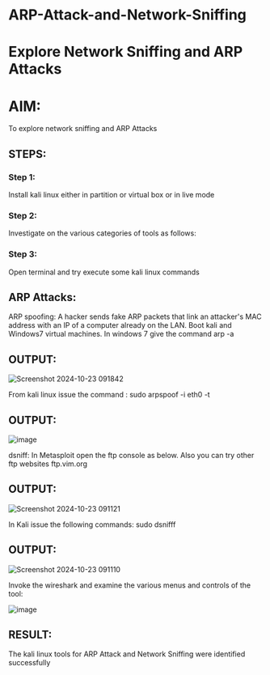 # ARP-Attack-and-Network-Sniffing
# Explore Network Sniffing and ARP Attacks

# AIM:

To explore network sniffing and ARP Attacks

## STEPS:

### Step 1:

Install kali linux either in partition or virtual box or in live mode

### Step 2:

Investigate on the various categories of tools as follows:


### Step 3:
Open terminal and try execute some kali linux commands

## ARP Attacks:  
ARP spoofing: A hacker sends fake ARP packets that link an attacker's MAC address with an IP of a computer already on the LAN. 
Boot kali and Windows7 virtual machines.
In windows 7 give the command arp -a
## OUTPUT:

![Screenshot 2024-10-23 091842](https://github.com/user-attachments/assets/17b57b4c-fb6c-4fd5-95be-46f08eaaca81)


From kali linux issue the command :
sudo arpspoof -i eth0 -t <target system> <gateway>
## OUTPUT:

![image](https://github.com/user-attachments/assets/71fd6c01-9d8c-4efc-a26a-392004516f13)


 dsniff:
In Metasploit open the ftp console as below. Also you can try other ftp websites ftp.vim.org
## OUTPUT:



![Screenshot 2024-10-23 091121](https://github.com/user-attachments/assets/17b17a76-7b69-4591-94b9-370c7c0a596f)


In Kali issue the following commands:
sudo dsnifff
## OUTPUT:
![Screenshot 2024-10-23 091110](https://github.com/user-attachments/assets/26b41635-6230-4ee5-a9d0-588683da5c41)



Invoke the wireshark and examine the various menus  and controls of the tool:

![image](https://github.com/user-attachments/assets/d6a0702a-8cb7-4e4f-953b-78fc8e395eb5)


## RESULT:
The kali linux tools for ARP Attack and Network Sniffing were identified successfully
